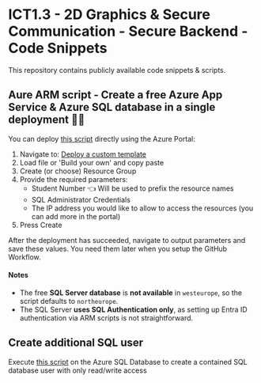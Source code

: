 # ICT1.3 - 2D Graphics & Secure Communication - Secure Backend - Code Snippets
This repository contains publicly available code snippets & scripts. 

## Aure ARM script - Create a free Azure App Service & Azure SQL database in a single deployment 🐱‍🏍
You can deploy [this script](./azure/azure_arm_free_app_and_database.json) directly using the Azure Portal: 
1. Navigate to: [Deploy a custom template](https://portal.azure.com/#create/Microsoft.Template)  
2. Load file or 'Build your own' and copy paste
3. Create (or choose) Resource Group
4. Provide the required parameters:  
   - Student Number 👈 Will be used to prefix the resource names
   - SQL Administrator Credentials 
   - The IP address you would like to allow to access the resources (you can add more in the portal)
5. Press Create

After the deployment has succeeded, navigate to output parameters and save these values. You need them later when you setup the GitHub Workflow.

#### Notes  
- The free **SQL Server database** is **not available** in `westeurope`, so the script defaults to `northeurope`.  
- The SQL Server **uses SQL Authentication only**, as setting up Entra ID authentication via ARM scripts is not straightforward.  

## Create additional SQL user
Execute [this script](./sql/create_database_user.sql) on the Azure SQL Database to create a contained SQL database user with only read/write access


